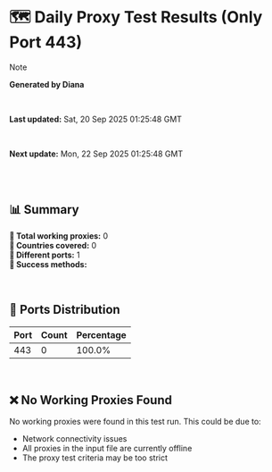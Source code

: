 # 🗺️ Daily Proxy Test Results (Only Port 443)

> [!NOTE]
>
> **Generated by Diana**
>
> <br/>
>
> **Last updated:** Sat, 20 Sep 2025 01:25:48 GMT
>
> <br/>
>
> **Next update:** Mon, 22 Sep 2025 01:25:48 GMT
>
> <br/>
>

</br>

## 📊 Summary

**🔹 Total working proxies:** 0  
**🔹 Countries covered:** 0  
**🔹 Different ports:** 1  
**🔹 Success methods:** 

<br/>

## 🔌 Ports Distribution

| Port | Count | Percentage |
|------|-------|------------|
| 443  | 0     | 100.0%     |

<br/>

## ❌ No Working Proxies Found

No working proxies were found in this test run. This could be due to:

- Network connectivity issues
- All proxies in the input file are currently offline
- The proxy test criteria may be too strict

